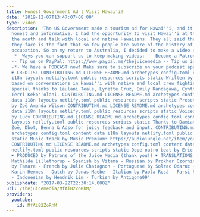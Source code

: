 ```yaml
---
title: Honest Government Ad | Visit Hawai'i!
date: "2019-12-07T13:47:07+08:00"
type: video
description: 'The US Government made a tourism ad for Hawai''i, and it''s surprisingly
  honest and informative. I had the opportunity to visit Hawai''i at the start of
  the month and talk with local and native Hawaiians. They all said the biggest problem
  they face is the fact that so few people are aware of the history of US military
  occupation. So on my return to Australia, I decided to make a video about it. Giordano
  -*- Ways you can support us to keep making videos: -- Become a Patron: https://www.patreon.com/TheJuiceMedia
  -- Tip us on PayPal: https://www.paypal.me/thejuicemedia -- Tip us in Bitcoin: bc1qevsxr6a8uytqj63fjemdyevjkctnj3tlk3r9cq
  -*- We have a PODCAST now! Make sure to subscribe on your podcast app: https://thejuicemedia.simplecast.com
  ☛ CREDITS: CONTRIBUTING.md LICENSE README.md archetypes config.toml content data
  i18n layouts netlify.toml public resources scripts static Written by Giordano -
  based on conversations in Hawai''i with native and local crew fighting occupation:
  special thanks to Laulani Teale, Lynette Cruz, Emily Kandagawa, Cynthia Franklin,
  Terri Keko''olani. CONTRIBUTING.md LICENSE README.md archetypes config.toml content
  data i18n layouts netlify.toml public resources scripts static Presenter performed
  by Zoë Amanda Wilson CONTRIBUTING.md LICENSE README.md archetypes config.toml content
  data i18n layouts netlify.toml public resources scripts static Voiceover performed
  by Lucy CONTRIBUTING.md LICENSE README.md archetypes config.toml content data i18n
  layouts netlify.toml public resources scripts static Thanks to Damian, Dave, Lucy,
  Zoë, Dbot, Benna & Adso for juicy feedback and input. CONTRIBUTING.md LICENSE README.md
  archetypes config.toml content data i18n layouts netlify.toml public resources scripts
  static Music track by Music Premium: https://audiojungle.net/item/your-little-planet-corp/1324901
  CONTRIBUTING.md LICENSE README.md archetypes config.toml content data i18n layouts
  netlify.toml public resources scripts static Dope outro beat by Eric Parsons: https://www.youtube.com/watch?v=z6JBBuNy8Oo
  ☛ PRODUCED by Patrons of the Juice Media (thank you!) ☛ TRANSLATIONS - Danish by
  Mathilde Lillethorup - Spanish by Vitama - Russian by Prokhor Ozornin - Serbian
  by Tamara - French by Julie Chatagnon - Portuguese by Solrac Odaruc - German by
  Karin Hermes - Dutch by Jonas Maebe - Italian by Paola Rosà - Farsi Persian by Bruce
  - Indonesian by Hendrik Lim - Turkish by Antigone09'
publishdate: "2017-03-22T22:30:14.000Z"
url: /thejuicemedia/MfAiB2ZoRhM/
providers:
  youtube:
    id: MfAiB2ZoRhM
---
```

